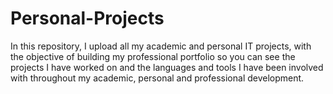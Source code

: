 # Personal-Projects
In this repository, I upload all my academic and personal IT projects, with the objective of building my professional portfolio so you can see the projects I have worked on and the languages and tools I have been involved with throughout my academic, personal and professional development.

